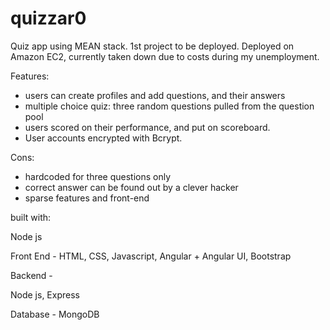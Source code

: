# quizzar0
Quiz app using MEAN stack. 
1st project to be deployed.
Deployed on Amazon EC2, currently taken down due to costs during my unemployment.

Features:
+ users can create profiles and add questions, and their answers
+ multiple choice quiz: three random questions pulled from the question pool
+ users scored on their performance, and put on scoreboard.
+ User accounts encrypted with Bcrypt.

Cons:
+ hardcoded for three questions only
+ correct answer can be found out by a clever hacker
+ sparse features and front-end

built with:

Node js

Front End -
  HTML,
  CSS,
  Javascript,
  Angular + Angular UI,
  Bootstrap

Backend -

  Node js,
  Express

Database -
  MongoDB 


